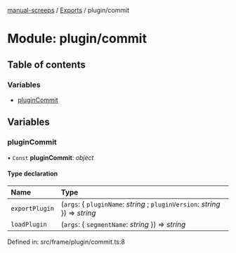[manual-screeps](../README.md) / [Exports](../modules.md) / plugin/commit

# Module: plugin/commit

## Table of contents

### Variables

- [pluginCommit](plugin_commit.md#plugincommit)

## Variables

### pluginCommit

• `Const` **pluginCommit**: *object*

#### Type declaration

| Name | Type |
| :------ | :------ |
| `exportPlugin` | (`args`: { `pluginName`: *string* ; `pluginVersion`: *string*  }) => *string* |
| `loadPlugin` | (`args`: { `segmentName`: *string*  }) => *string* |

Defined in: src/frame/plugin/commit.ts:8

